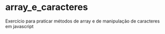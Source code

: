 # array_e_caracteres
Exercício para praticar métodos de array e de manipulação de caracteres em javascript
